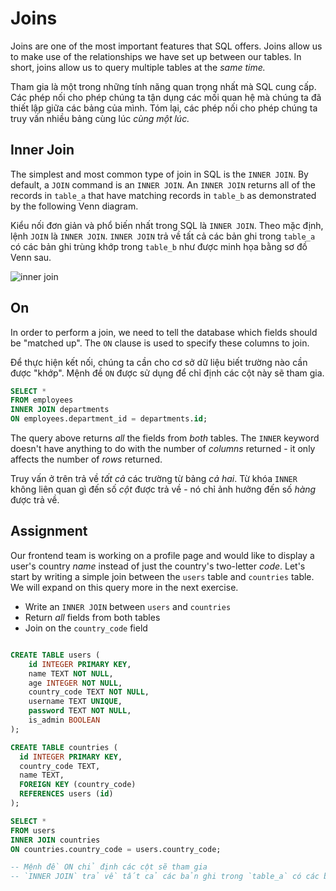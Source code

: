 # Joins

Joins are one of the most important features that SQL offers. Joins allow us to make use of the relationships we have set up between our tables. In short, joins allow us to query multiple tables at the *same time.*

Tham gia là một trong những tính năng quan trọng nhất mà SQL cung cấp. Các phép nối cho phép chúng ta tận dụng các mối quan hệ mà chúng ta đã thiết lập giữa các bảng của mình. Tóm lại, các phép nối cho phép chúng ta truy vấn nhiều bảng cùng lúc *cùng một lúc.*

## Inner Join

The simplest and most common type of join in SQL is the `INNER JOIN`. By default, a `JOIN` command is an `INNER JOIN`. An `INNER JOIN` returns all of the records in `table_a` that have matching records in `table_b` as demonstrated by the following Venn diagram.

Kiểu nối đơn giản và phổ biến nhất trong SQL là `INNER JOIN`. Theo mặc định, lệnh `JOIN` là `INNER JOIN`. `INNER JOIN` trả về tất cả các bản ghi trong `table_a` có các bản ghi trùng khớp trong `table_b` như được minh họa bằng sơ đồ Venn sau.

![inner join](https://i.imgur.com/wgxAmhA.png)

## On

In order to perform a join, we need to tell the database which fields should be "matched up". The  `ON` clause is used to specify these columns to join.

Để thực hiện kết nối, chúng ta cần cho cơ sở dữ liệu biết trường nào cần được "khớp". Mệnh đề `ON` được sử dụng để chỉ định các cột này sẽ tham gia.

```SQL
SELECT *
FROM employees
INNER JOIN departments 
ON employees.department_id = departments.id;
```

The query above returns *all* the fields from *both* tables. The `INNER` keyword doesn't have anything to do with the number of *columns* returned - it only affects the number of *rows* returned.

Truy vấn ở trên trả về *tất cả* các trường từ bảng *cả hai*. Từ khóa `INNER` không liên quan gì đến số *cột* được trả về - nó chỉ ảnh hưởng đến số *hàng* được trả về.

## Assignment

Our frontend team is working on a profile page and would like to display a user's country *name* instead of just the country's two-letter *code*. Let's start by writing a simple join between the `users` table and `countries` table. We will expand on this query more in the next exercise.

* Write an `INNER JOIN` between `users` and `countries`
* Return *all* fields from both tables
* Join on the `country_code` field

```SQL

CREATE TABLE users (
    id INTEGER PRIMARY KEY,
    name TEXT NOT NULL,
    age INTEGER NOT NULL,
    country_code TEXT NOT NULL,
    username TEXT UNIQUE,
    password TEXT NOT NULL,
    is_admin BOOLEAN
);

CREATE TABLE countries (
  id INTEGER PRIMARY KEY,
  country_code TEXT,
  name TEXT,
  FOREIGN KEY (country_code)
  REFERENCES users (id)
);

SELECT *
FROM users
INNER JOIN countries 
ON countries.country_code = users.country_code;

-- Mệnh đề ON chỉ định các cột sẽ tham gia
-- `INNER JOIN` trả về tất cả các bản ghi trong `table_a` có các bản ghi trùng khớp trong `table_b`

```
